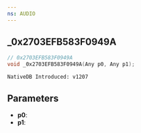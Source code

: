 ```yaml
---
ns: AUDIO
---
```

## _0x2703EFB583F0949A

```c
// 0x2703EFB583F0949A
void _0x2703EFB583F0949A(Any p0, Any p1);
```

```
NativeDB Introduced: v1207
```

## Parameters
* **p0**:
* **p1**:
